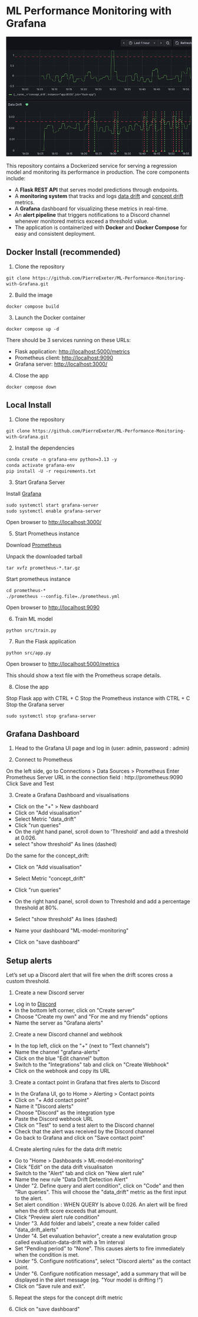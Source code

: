 # ML Performance Monitoring with Grafana

![grafana-screenshot](img/grafana_screenshot.png)

This repository contains a Dockerized service for serving a regression model and monitoring its performance in production. The core components include:
- A **Flask REST API** that serves model predictions through endpoints.
- A **monitoring system** that tracks and logs [data drift](https://www.datacamp.com/tutorial/understanding-data-drift-model-drift) and [concept drift](https://en.wikipedia.org/wiki/Concept_drift) metrics.
- A **Grafana** dashboard for visualizing these metrics in real-time.
- An **alert pipeline** that triggers notifications to a Discord channel whenever monitored metrics exceed a threshold value.
- The application is containerized with **Docker** and **Docker Compose** for easy and consistent deployment.


## Docker Install (recommended)

1. Clone the repository

```
git clone https://github.com/PierreExeter/ML-Performance-Monitoring-with-Grafana.git
```

2. Build the image

```
docker compose build
```

3. Launch the Docker container
```
docker compose up -d
```

There should be 3 services running on these URLs:
- Flask application: [http://localhost:5000/metrics](http://localhost:5000/metrics)
- Prometheus client: [http://localhost:9090](http://localhost:9090/)
- Grafana server: [http://localhost:3000/](http://localhost:3000/)

4. Close the app
```
docker compose down
```

## Local Install

1. Clone the repository

```
git clone https://github.com/PierreExeter/ML-Performance-Monitoring-with-Grafana.git
```

2. Install the dependencies

```
conda create -n grafana-env python=3.13 -y
conda activate grafana-env
pip install -U -r requirements.txt
```

3. Start Grafana Server 

Install [Grafana](https://grafana.com/docs/grafana/latest/setup-grafana/installation/)

```
sudo systemctl start grafana-server
sudo systemctl enable grafana-server
```

Open browser to [http://localhost:3000/](http://localhost:3000/)

5. Start Prometheus instance

Download [Prometheus](https://prometheus.io/download/)

Unpack the downloaded tarball
```
tar xvfz prometheus-*.tar.gz
```

Start prometheus instance
```
cd prometheus-*
./prometheus --config.file=./prometheus.yml
```

Open browser to [http://localhost:9090](http://localhost:9090)

6. Train ML model

```
python src/train.py
```

7. Run the Flask application

```
python src/app.py
```

Open browser to [http://localhost:5000/metrics](http://localhost:5000/metrics)

This should show a text file with the Prometheus scrape details.

8. Close the app

Stop Flask app with CTRL + C
Stop the Prometheus instance with CTRL + C
Stop the Grafana server 
```
sudo systemctl stop grafana-server
```

## Grafana Dashboard

1. Head to the Grafana UI page and log in (user: admin, password : admin)

2. Connect to Prometheus

On the left side, go to Connections > Data Sources > Prometheus 
Enter Prometheus Server URL in the connection field : http://prometheus:9090
Click Save and Test

3. Create a Grafana Dashboard and visualisations

- Click on the "+" > New dashboard
- Click on "Add visualisation"
- Select Metric "data_drift"
- Click "run queries"
- On the right hand panel, scroll down to 'Threshold' and add a threshold at 0.026.
- select "show threshold" As lines (dashed)
 
 
Do the same for the concept_drift:
- Click on "Add visualisation"
- Select Metric "concept_drift"
- Click "run queries"
- On the right hand panel, scroll down to Threshold and add a percentage threshold at 80%.
- Select "show threshold" As lines (dashed)
 
- Name your dashboard "ML-model-monitoring" 
- Click on "save dashboard"
 

## Setup alerts

Let’s set up a Discord alert that will fire when the drift scores cross a custom threshold.
 
1. Create a new Discord server
- Log in to [Discord](https://discord.com/)
- In the bottom left corner, click on "Create server"
- Choose "Create my own" and "For me and my friends" options
- Name the server as "Grafana alerts"

2. Create a new Discord channel and webhook
- In the top left, click on the "+" (next to “Text channels")
- Name the channel "grafana-alerts"
- Click on the blue "Edit channel" button
- Switch to the "Integrations" tab and click on "Create Webhook"
- Click on the webhook and copy its URL


3. Create a contact point in Grafana that fires alerts to Discord
- In the Grafana UI, go to Home > Alerting > Contact points
- Click on "+ Add contact point"
- Name it "Discord alerts"
- Choose "Discord" as the integration type
- Paste the Discord webhook URL
- Click on "Test" to send a test alert to the Discord channel
- Check that the alert was received by the Discord channel
- Go back to Grafana and click on "Save contact point"


4. Create alerting rules for the data drift metric

- Go to "Home > Dashboards > ML-model-monitoring"
- Click "Edit" on the data drift visualisaton 
- Switch to the "Alert" tab and click on "New alert rule"
- Name the new rule "Data Drift Detection Alert"
- Under "2. Define query and alert condition", click on "Code" and then "Run queries". This will choose the "data_drift" metric as the first input to the alert.
- Set alert condition : WHEN QUERY Is above 0.026. An alert will be fired when the drift score exceeds that amount. 
- Click "Preview alert rule condition"
- Under "3. Add folder and labels", create a new folder called "data_drift_alerts"
- Under "4. Set evaluation behavior", create a new evalutation group called evaluation-data-drift with a 1m interval
- Set “Pending period" to "None". This causes alerts to fire immediately when the condition is met.
- Under "5. Configure notifications", select "Discord alerts" as the contact point.
- Under "6. Configure notification message", add a summary that will be displayed in the alert message (eg. "Your model is drifting !")
- Click on “Save rule and exit".


5. Repeat the steps for the concept drift metric

6. Click on "save dashboard"


